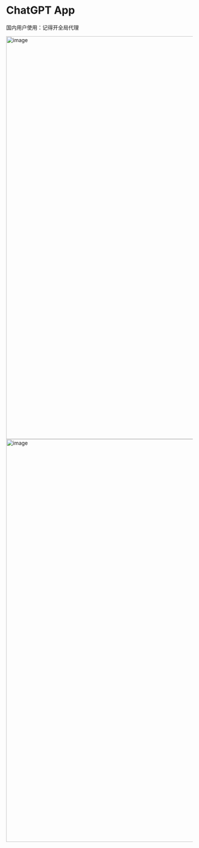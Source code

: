 # ChatGPT App

国内用户使用：记得开全局代理

<img width="1087" alt="image" src="https://user-images.githubusercontent.com/44690729/217474207-2bbb69a7-bcd6-46ae-8bde-323725b47f44.png">

<img width="1087" alt="image" src="https://user-images.githubusercontent.com/44690729/217474255-3600ea45-7e26-41c2-8346-9eca1da483d6.png">


